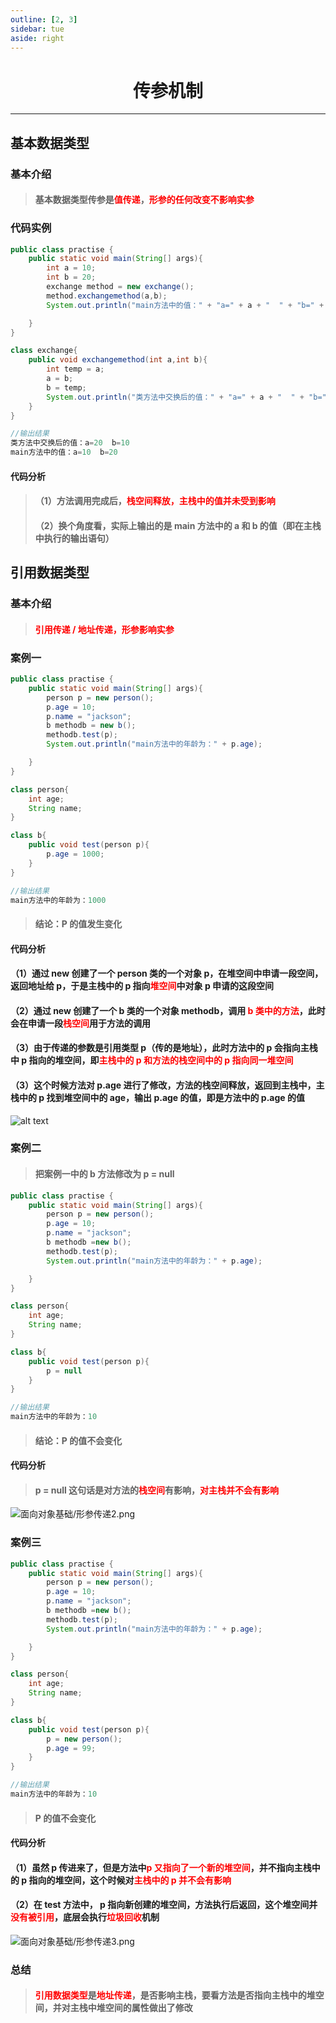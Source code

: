 ```yaml
---
outline: [2, 3]
sidebar: tue
aside: right
---
```


<h1 style="text-align: center; font-weight: bold;">传参机制</h1>

---

## 基本数据类型

### 基本介绍

> #### 基本数据类型传参是<span style="color:red">值传递</span>，<span style="color:red">形参的任何改变不影响实参</span>

### 代码实例

```java
public class practise {
    public static void main(String[] args){
        int a = 10;
        int b = 20;
        exchange method = new exchange();
        method.exchangemethod(a,b);
        System.out.println("main方法中的值：" + "a=" + a + "  " + "b=" + b);

    }
}

class exchange{
    public void exchangemethod(int a,int b){
        int temp = a;
        a = b;
        b = temp;
        System.out.println("类方法中交换后的值：" + "a=" + a + "  " + "b=" + b);
    }
}

//输出结果
类方法中交换后的值：a=20  b=10
main方法中的值：a=10  b=20

```

#### 代码分析

> #### （1）方法调用完成后，<span style="color:red">栈空间释放，主栈中的值并未受到影响</span>
>
> #### （2）换个角度看，实际上输出的是 main 方法中的 a 和 b 的值（即在主栈中执行的输出语句）

## 引用数据类型

### 基本介绍

> #### <span style="color:red">引用传递 / 地址传递，形参影响实参</span>

### 案例一

```java
public class practise {
    public static void main(String[] args){
        person p = new person();
        p.age = 10;
        p.name = "jackson";
        b methodb = new b();
        methodb.test(p);
        System.out.println("main方法中的年龄为：" + p.age);

    }
}

class person{
    int age;
    String name;
}

class b{
    public void test(person p){
        p.age = 1000;
    }
}

//输出结果
main方法中的年龄为：1000
```

> #### 结论：P 的值发生变化

#### 代码分析

#### （1）通过 new 创建了一个 person 类的一个对象 p，在堆空间中申请一段空间，返回地址给 p，于是主栈中的 p 指向<span style="color:red">堆空间</span>中对象 p 申请的这段空间

#### （2）通过 new 创建了一个 b 类的一个对象 methodb，调用 <span style="color:red">b 类中的方法</span>，此时会在申请一段<span style="color:red">栈空间</span>用于方法的调用

#### （3）由于传递的参数是引用类型 p（传的是地址），此时方法中的 p 会指向主栈中 p 指向的堆空间，即<span style="color:red">主栈中的 p 和方法的栈空间中的 p 指向同一堆空间</span>

#### （3）这个时候方法对 p.age 进行了修改，方法的栈空间释放，返回到主栈中，主栈中的 p 找到堆空间中的 age，输出 p.age 的值，即是方法中的 p.age 的值

![alt text](形参传递1.png)

### 案例二

> #### 把案例一中的 b 方法修改为 p = null

```java
public class practise {
    public static void main(String[] args){
        person p = new person();
        p.age = 10;
        p.name = "jackson";
        b methodb =new b();
        methodb.test(p);
        System.out.println("main方法中的年龄为：" + p.age);

    }
}

class person{
    int age;
    String name;
}

class b{
    public void test(person p){
        p = null
    }
}

//输出结果
main方法中的年龄为：10
```

> #### 结论：P 的值不会变化

#### 代码分析

> #### p = null 这句话是对方法的<span style="color:red">栈空间</span>有影响，<span style="color:red">对主栈并不会有影响</span>

![面向对象基础/形参传递2.png](形参传递2.png)

### 案例三

```java
public class practise {
    public static void main(String[] args){
        person p = new person();
        p.age = 10;
        p.name = "jackson";
        b methodb =new b();
        methodb.test(p);
        System.out.println("main方法中的年龄为：" + p.age);

    }
}

class person{
    int age;
    String name;
}

class b{
    public void test(person p){
        p = new person();
        p.age = 99;
    }
}

//输出结果
main方法中的年龄为：10
```

> #### P 的值不会变化

#### 代码分析

#### （1）虽然 p 传进来了，但是方法中<span style="color:red">p 又指向了一个新的堆空间</span>，并不指向主栈中的 p 指向的堆空间，这个时候对<span style="color:red">主栈中的 p 并不会有影响</span>

#### （2）在 test 方法中， p 指向新创建的堆空间，方法执行后返回，这个堆空间并<span style="color:red">没有被引用</span>，底层会执行<span style="color:red">垃圾回收</span>机制

![面向对象基础/形参传递3.png](形参传递3.png)

### 总结

> #### <span style="color:red">引用数据类型</span>是<span style="color:red">地址传递</span>，是否影响主栈，要看方法是否指向主栈中的堆空间，并对主栈中堆空间的属性做出了修改
